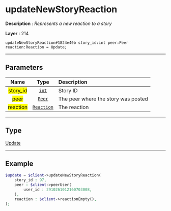 # updateNewStoryReaction

**Description** : *Represents a new reaction to a story*

**Layer** : 214

```tl
updateNewStoryReaction#1824e40b story_id:int peer:Peer reaction:Reaction = Update;
```

---

## Parameters

| Name | Type | Description |
| :---: | :---: | :--- |
| <mark>story_id</mark> | [`int`](type/int) | Story ID |
| <mark>peer</mark> | [`Peer`](type/Peer) | The peer where the story was posted |
| <mark>reaction</mark> | [`Reaction`](type/Reaction) | The reaction |

---

## Type

[Update](type/Update)

---

## Example

```php
$update = $client->updateNewStoryReaction(
	story_id : 97,
	peer : $client->peerUser(
		user_id : 2910261012160703008,
	),
	reaction : $client->reactionEmpty(),
);
```